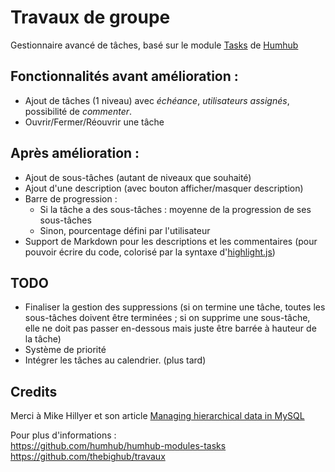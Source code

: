 Travaux de groupe
==============

Gestionnaire avancé de tâches, basé sur le module [Tasks](https://github.com/humhub/humhub-modules-tasks) de [Humhub](https://www.humhub.org)

Fonctionnalités avant amélioration : 
----------------------------------
- Ajout de tâches (1 niveau) avec _échéance_, _utilisateurs assignés_, possibilité de _commenter_. 
- Ouvrir/Fermer/Réouvrir une tâche  

Après amélioration : 
-------------------
- Ajout de sous-tâches (autant de niveaux que souhaité)
- Ajout d'une description (avec bouton afficher/masquer description)
- Barre de progression : 
	- Si la tâche a des sous-tâches : moyenne de la progression de ses sous-tâches
	- Sinon, pourcentage défini par l'utilisateur
- Support de Markdown pour les descriptions et les commentaires (pour pouvoir écrire du code, colorisé par la syntaxe d'[highlight.js](https://highlightjs.org/))

	


TODO
----
- Finaliser la gestion des suppressions (si on termine une tâche, toutes les sous-tâches doivent être terminées ;   si on supprime une sous-tâche, elle ne doit pas passer en-dessous mais juste être barrée à hauteur de la tâche)
- Système de priorité
- Intégrer les tâches au calendrier. (plus tard)  

Credits
-------  
Merci à Mike Hillyer et son article [Managing hierarchical data in MySQL](http://mikehillyer.com/articles/managing-hierarchical-data-in-mysql/)  
  
Pour plus d'informations :  
  <https://github.com/humhub/humhub-modules-tasks>  
  <https://github.com/thebighub/travaux>
